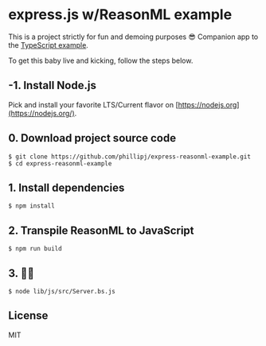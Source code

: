 # express.js w/ReasonML example

This is a project strictly for fun and demoing purposes 😎 Companion app to the [TypeScript example](https://github.com/phillipj/express-typescript-example).

To get this baby live and kicking, follow the steps below.

## -1. Install Node.js

Pick and install your favorite LTS/Current flavor on [https://nodejs.org](https://nodejs.org/).

## 0. Download project source code

```
$ git clone https://github.com/phillipj/express-reasonml-example.git
$ cd express-reasonml-example
```

## 1. Install dependencies

```
$ npm install
```

## 2. Transpile ReasonML to JavaScript

```
$ npm run build
```

## 3. 🚙💨

```
$ node lib/js/src/Server.bs.js
```

## License

MIT

